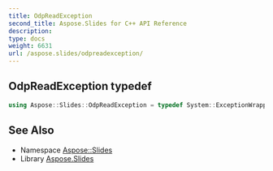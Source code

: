 ```yaml
---
title: OdpReadException
second_title: Aspose.Slides for C++ API Reference
description: 
type: docs
weight: 6631
url: /aspose.slides/odpreadexception/
---
```

## OdpReadException typedef




```cpp
using Aspose::Slides::OdpReadException = typedef System::ExceptionWrapper<Details_OdpReadException>
```

## See Also

* Namespace [Aspose::Slides](../)
* Library [Aspose.Slides](../../)